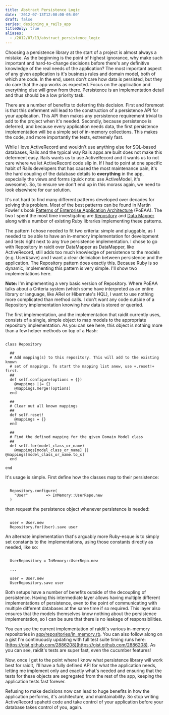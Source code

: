```yaml
---
title: Abstract Persistence Logic
date: '2012-07-13T12:00:00-05:00'
draft: false
series: designing_a_rails_app
titleOnly: true
aliases:
  - /2012/07/13/abstract_persistence_logic
---
```


Choosing a persistence library at the start of a project is almost always a mistake. As the beginning is the point of highest ignorance, why make such important and hard-to-change decisions before there's any definitive knowledge of the real needs of the application? The most important aspect of any given application is it's business rules and domain model, both of which are code. In the end, users don't care how data is persisted, but they do care that the app works as expected. Focus on the application and everything else will grow from there. Persistence is an implementation detail and thus should be a low priority task.

There are a number of benefits to deferring this decision. First and foremost is that this deferment will lead to the construction of a persistence API for your application. This API then makes any persistence requirement trivial to add to the project when it's needed. Secondly, because persistence is deferred, and because every application needs data, the first persistence implementation will be a simple set of in-memory collections. This makes the code, and more importantly the tests, extremely fast.

While I love ActiveRecord and wouldn't use anything else for SQL-based databases, Rails and the typical way Rails apps are built does not make this deferment easy. Rails wants us to use ActiveRecord and it wants us to not care where we let ActiveRecord code slip in. If I had to point at one specific habit of Rails developers that has caused the most maintenance pain, it's the hard coupling of the database  details to **everything** in the app, especially the views and forms (quick note: use ActiveModel, it's awesome). So, to ensure we don't end up in this morass again, we need to look elsewhere for our solution.

It's not hard to find many different patterns developed over decades for solving this problem. Most of the best patterns can be found in Martin Fowler's book [Patterns of Enterprise Application Architecture](http://martinfowler.com/books/eaa.html) (PoEAA). The two I spent the most time investigating are [Repository](http://martinfowler.com/eaaCatalog/repository.html) and [Data Mapper](http://martinfowler.com/eaaCatalog/dataMapper.html) along with a number of existing Ruby libraries implementing these patterns.

The pattern I chose needed to fit two criteria: simple and pluggable, as I needed to be able to have an in-memory implementation for development and tests right next to any true persistence implementation. I chose to go with Repository in raidit over DataMapper as DataMapper, like ActiveRecord, still adds too much knowledge of persistence to the models (e.g. User#save) and I want a clear deliniation between persistence and the application. The Repository pattern does exactly this. Because Ruby is so dynamic, implementing this pattern is very simple. I'll show two implementations here.

**Note:** I'm implementing a very basic version of Repository. Where PoEAA talks about a Criteria system (which some have interpreted as an entire library or language, like ARel or Hibernate's HQL), I want to use nothing more complicated than method calls. I don't want any code outside of a Repository implementation knowing how data is stored or queried.

The first implementation, and the implementation that raidit currently uses, consists of a single, simple object to map models to the appropriate repository implementation. As you can see here, this object is nothing more than a few helper methods on top of a Hash:

<pre><code data-language="ruby">
class Repository

  ##
  # Add mapping(s) to this repository. This will add to the existing known
  # set of mappings. To start the mapping list anew, use +.reset!+ first.
  ##
  def self.configure(options = {})
    @mappings ||= {}
    @mappings.merge!(options)
  end

  ##
  # Clear out all known mappings
  ##
  def self.reset!
    @mappings = {}
  end

  ##
  # Find the defined mapping for the given Domain Model class
  ##
  def self.for(model_class_or_name)
    @mappings[model_class_or_name] || @mappings[model_class_or_name.to_s]
  end

end
</code></pre>

It's usage is simple. First define how the classes map to their persistence:

<pre><code data-language="ruby">
  Repository.configure(
    "User"        => InMemory::UserRepo.new
  )
</code></pre>

then request the persistence object whenever persistence is needed:

<pre><code data-language="ruby">
  user = User.new
  Repository.for(User).save user
</code></pre>

An alternate implementation that's arguably more Ruby-esque is to simply set constants to the implementations, using those constants directly as needed, like so:

<pre><code data-language="ruby">
  UserRepository = InMemory::UserRepo.new

  ...

  user = User.new
  UserRepository.save user
</code></pre>

Both setups have a number of benefits outside of the decoupling of persistence. Having this intermediate layer allows having multiple different implementations of persistence, even to the point of communicating with multiple different databases at the same time if so required. This layer also ensures that the models themselves know nothing about the persistence implementation, so I can be sure that there is no leakage of responsibilities.

You can see the current implementation of raidit's various in-memory repositories in [app/repositories/in_memory.rb](https://github.com/jasonroelofs/raidit/blob/master/app/repositories/in_memory.rb). You can also follow along on a gist I'm continuously updating with full test suite timing runs here: [https://gist.github.com/2886208](https://gist.github.com/2886208). As you can see, raidit's tests are super fast, even the cucumber features!

Now, once I get to the point where I know what persistence library will work best for raidit, I'll have a fully defined API for what the application needs, letting me implement only and exactly what's needed and ensuring that the tests for these objects are segregated from the rest of the app, keeping the application tests fast forever.

Refusing to make decisions now can lead to huge benefits in how the application performs, it's architecture, and maintainability. So stop writing ActiveRecord spahetti code and take control of your application before your database takes control of you, again.
